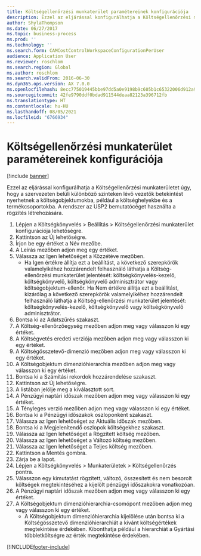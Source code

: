 ```yaml
---
title: Költségellenőrzési munkaterület paramétereinek konfigurációja
description: Ezzel az eljárással konfigurálhatja a Költségellenőrzési munkaterületet úgy, hogy a szervezeten belüli különböző szinteken lévő vezetők betekintést nyerhetnek a költségobjektumokba, például a költséghelyekbe és a termékcsoportokba.
author: ShylaThompson
ms.date: 06/27/2017
ms.topic: business-process
ms.prod: ''
ms.technology: ''
ms.search.form: CAMCostControlWorkspaceConfigurationPerUser
audience: Application User
ms.reviewer: roschlom
ms.search.region: Global
ms.author: roschlom
ms.search.validFrom: 2016-06-30
ms.dyn365.ops.version: AX 7.0.0
ms.openlocfilehash: 8ecc775019445bbe97dd5a0e9198b9c605b1c65322006d912a95a5bb1fbdf879
ms.sourcegitcommit: 42fe9790ddf0bdad911544deaa82123a396712fb
ms.translationtype: HT
ms.contentlocale: hu-HU
ms.lasthandoff: 08/05/2021
ms.locfileid: "6766934"
---
```

# <a name="configure-cost-control-workspace-parameters"></a>Költségellenőrzési munkaterület paramétereinek konfigurációja

[!include [banner](../../includes/banner.md)]

Ezzel az eljárással konfigurálhatja a Költségellenőrzési munkaterületet úgy, hogy a szervezeten belüli különböző szinteken lévő vezetők betekintést nyerhetnek a költségobjektumokba, például a költséghelyekbe és a termékcsoportokba. A rendszer az USP2 bemutatócéget használta a rögzítés létrehozására.

1. Lépjen a Költségkönyvelés > Beállítás > Költségellenőrzési munkaterület konfigurációja lehetőségre.
2. Kattintson az Új lehetőségre.
3. Írjon be egy értéket a Név mezőbe.
4. A Leírás mezőben adjon meg egy értéket.
5. Válassza az Igen lehetőséget a Közzétéve mezőben.
    * Ha Igen értékre állítja ezt a beállítást, a következő szerepkörök valamelyikéhez hozzárendelt felhasználó láthatja a Költség-ellenőrzési munkaterület jelentését: költségkönyvelés-kezelő, költségkönyvelő, költségkönyvelő adminisztrátor vagy költségobjektum-ellenőr. Ha Nem értékre állítja ezt a beállítást, kizárólag a következő szerepkörök valamelyikéhez hozzárendelt felhasználó láthatja a Költség-ellenőrzési munkaterület jelentését: költségkönyvelés-kezelő, költségkönyvelő vagy költségkönyvelő adminisztrátor.  
6. Bontsa ki az Adatszűrés szakaszt.
7. A Költség-ellenőrzőegység mezőben adjon meg vagy válasszon ki egy értéket.
8. A Költségvetés eredeti verziója mezőben adjon meg vagy válasszon ki egy értéket.
9. A Költségösszetevő-dimenzió mezőben adjon meg vagy válasszon ki egy értéket.
10. A Költségobjektum dimenzióhierarchia mezőben adjon meg vagy válasszon ki egy értéket.
11. Bontsa ki a Számítási rekordok hozzárendelése szakaszt.
12. Kattintson az Új lehetőségre.
13. A listában jelölje meg a kiválasztott sort.
14. A Pénzügyi naptári időszak mezőben adjon meg vagy válasszon ki egy értéket.
15. A Tényleges verzió mezőben adjon meg vagy válasszon ki egy értéket.
16. Bontsa ki a Pénzügyi időszakok oszloponként szakaszt.
17. Válassza az Igen lehetőséget az Aktuális időszak mezőben.
18. Bontsa ki a Megjelenítendő oszlopok költségekhez szakaszt.
19. Válassza az Igen lehetőséget a Rögzített költség mezőben.
20. Válassza az Igen lehetőséget a Változó költség mezőben.
21. Válassza az Igen lehetőséget a Teljes költség mezőben.
22. Kattintson a Mentés gombra.
23. Zárja be a lapot.
24. Lépjen a Költségkönyvelés > Munkaterületek > Költségellenőrzés pontra.
25. Válasszon egy kimutatást rögzített, változó, összesített és nem besorolt költségek megtekintéséhez a kijelölt pénzügyi időszakokra vonatkozóan.
26. A Pénzügyi naptári időszak mezőben adjon meg vagy válasszon ki egy értéket.
27. A Költségobjektum dimenzióhierarchia-csomópont mezőben adjon meg vagy válasszon ki egy értéket.
    * A Költségobjektum dimenzióhierarchia kijelölése után bontsa ki a Költségösszetevő dimenzióhierarchiát a kívánt költségértékek megtekintése érdekében. Kibonthatja például a hierarchiát a Gyártási többletköltségre az érték megtekintése érdekében.  



[!INCLUDE[footer-include](../../../includes/footer-banner.md)]